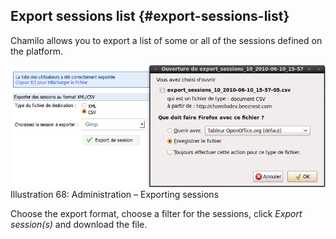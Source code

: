 ## Export sessions list {#export-sessions-list}

Chamilo allows you to export a list of some or all of the sessions defined on the platform.

![](../assets/session-import-utilisateurs.png)Illustration 68: Administration – Exporting sessions

Choose the export format, choose a filter for the sessions, click _Export session(s)_ and download the file.